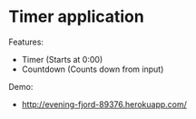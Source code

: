 # Timer application

Features:
- Timer (Starts at 0:00)
- Countdown (Counts down from input)

Demo:
- http://evening-fjord-89376.herokuapp.com/
